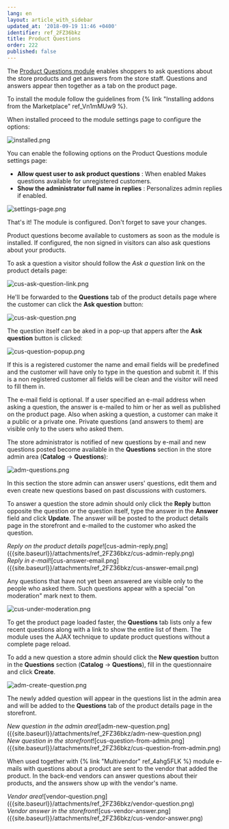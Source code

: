 ```yaml
---
lang: en
layout: article_with_sidebar
updated_at: '2018-09-19 11:46 +0400'
identifier: ref_2FZ36bkz
title: Product Questions
order: 222
published: false
---
```

The [Product Questions module](https://market.x-cart.com/addons/product-questions.html "Product Questions") enables shoppers to ask questions about the store products and get answers from the store staff. Questions and answers appear then together as a tab on the product page.

To install the module follow the guidelines from {% link "Installing addons from the Marketplace" ref_Vn1mMUw9 %}.

When installed proceed to the module settings page to configure the options:

![installed.png]({{site.baseurl}}/attachments/ref_2FZ36bkz/installed.png)

You can enable the following options on the Product Questions module settings page:
 * **Allow quest user to ask product questions** : When enabled Makes questions available for unregistered customers.
 * **Show the administrator full name in replies** : Personalizes admin replies if enabled.
 
 ![settings-page.png]({{site.baseurl}}/attachments/ref_2FZ36bkz/settings-page.png)

That's it! The module is configured. Don't forget to save your changes. 

Product questions become available to customers as soon as the module is installed. If configured, the non signed in visitors can also ask questions about your products. 

To ask a question a visitor should follow the _Ask a question_ link on the product details page:

![cus-ask-question-link.png]({{site.baseurl}}/attachments/ref_2FZ36bkz/cus-ask-question-link.png)

He'll be forwarded to the **Questions** tab of the product details page where the customer can click the **Ask question** button:

![cus-ask-question.png]({{site.baseurl}}/attachments/ref_2FZ36bkz/cus-ask-question.png)

The question itself can be aked in a pop-up that appers after the **Ask question** button is clicked:

![cus-question-popup.png]({{site.baseurl}}/attachments/ref_2FZ36bkz/cus-question-popup.png)

If this is a registered customer the name and email fields will be predefined and the customer will have only to type in the question and submit it. If this is a non registered customer all fields will be clean and the visitor will need to fill them in.

The e-mail field is optional. If a user specified an e-mail address when asking a question, the answer is e-mailed to him or her as well as published on the product page. Also when asking a question, a customer can make it a public or a private one. Private questions (and answers to them) are visible only to the users who asked them.

The store administrator is notified of new questions by e-mail and new questions posted become available in the **Questions** section in the store admin area (**Catalog** -> **Questions**):

![adm-questions.png]({{site.baseurl}}/attachments/ref_2FZ36bkz/adm-questions.png)

In this section the store admin can answer users' questions, edit them and even create new questions based on past discussions with customers. 

To answer a question the store admin should only click the **Reply** button opposite the question or the question itself, type the answer in the **Answer** field and click **Update**. The answer will be posted to the product details page in the storefront and e-mailed to the customer who asked the question.

<div class="ui stackable two column grid">
  <div class="column" markdown="span"><i>Reply on the product details page</i>![cus-admin-reply.png]({{site.baseurl}}/attachments/ref_2FZ36bkz/cus-admin-reply.png)</div>
  <div class="column" markdown="span"><i>Reply in e-mail</i>![cus-answer-email.png]({{site.baseurl}}/attachments/ref_2FZ36bkz/cus-answer-email.png)</div>
</div>

Any questions that have not yet been answered are visible only to the people who asked them. Such questions appear with a special "on moderation" mark next to them. 

![cus-under-moderation.png]({{site.baseurl}}/attachments/ref_2FZ36bkz/cus-under-moderation.png)

To get the product page loaded faster, the **Questions** tab lists only a few recent questions along with a link to show the entire list of them. The module uses the AJAX technique to update product questions without a complete page reload.

To add a new question a store admin should click the **New question** button in the **Questions** section (**Catalog** -> **Questions**), fill in the questionnaire and click **Create**.

![adm-create-question.png]({{site.baseurl}}/attachments/ref_2FZ36bkz/adm-create-question.png)

The newly added question will appear in the questions list in the admin area and will be added to the **Questions** tab of the product details page in the storefront.

<div class="ui stackable two column grid">
  <div class="column" markdown="span"><i>New question in the admin area</i>![adm-new-question.png]({{site.baseurl}}/attachments/ref_2FZ36bkz/adm-new-question.png)</div>
  <div class="column" markdown="span"><i>New question in the storefront</i>![cus-question-from-admin.png]({{site.baseurl}}/attachments/ref_2FZ36bkz/cus-question-from-admin.png)</div>
</div>

When used together with {% link "Multivendor" ref_4ahg5FLK %} module e-mails with questions about a product are sent to the vendor that added the product. In the back-end vendors can answer questions about their products, and the answers show up with the vendor's name.

<div class="ui stackable two column grid">
  <div class="column" markdown="span"><i>Vendor area</i>![vendor-question.png]({{site.baseurl}}/attachments/ref_2FZ36bkz/vendor-question.png)</div>
  <div class="column" markdown="span"><i>Vendor answer in the storefront</i>![cus-vendor-answer.png]({{site.baseurl}}/attachments/ref_2FZ36bkz/cus-vendor-answer.png)</div>
</div>


